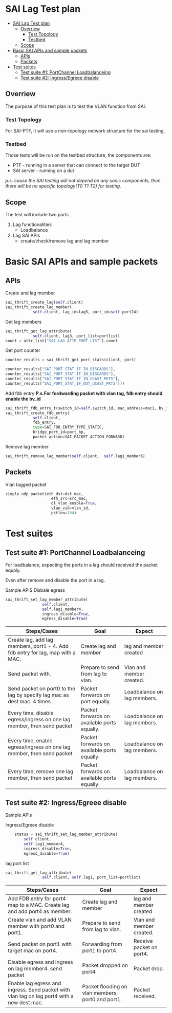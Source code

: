 # SAI Lag Test plan
- [SAI Lag Test plan](#sai-lag-test-plan)
  - [Overriew](#overriew)
    - [Test Topology](#test-topology)
    - [Testbed](#testbed)
  - [Scope](#scope)
- [Basic SAI APIs and sample packets](#basic-sai-apis-and-sample-packets)
  - [APIs](#apis)
  - [Packets](#packets)
- [Test suites](#test-suites)
  - [Test suite #1: PortChannel Loadbalanceing](#test-suite-1-portchannel-loadbalanceing)
  - [Test suite #2: Ingress/Egreee disable](#test-suite-2-ingressegreee-disable)
## Overriew
The purpose of this test plan is to test the VLAN function from SAI.

### Test Topology
For SAI-PTF, it will use a non-topology network structure for the sai testing. 

### Testbed
Those tests will be run on the testbed structure, the components are:
* PTF - running in a server that can connect to the target DUT
* SAI server - running on a dut

*p.s. cause the SAI testing will not depend on any sonic components, then there will be no specific topology(T0 T1 T2) for testing.*

## Scope
The test will include two parts
1. Lag functionalities
   - Loadbalance
2. Lag SAI APIs
   - create/check/remove lag and lag member


# Basic SAI APIs and sample packets

## APIs

Create and lag member
```Python
sai_thrift_create_lag(self.client)
sai_thrift_create_lag_member(
            self.client, lag_id=lag3, port_id=self.port24)
```

Get lag members
```Python
sai_thrift_get_lag_attribute(
            self.client, lag3, port_list=portlist)
count = attr_list["SAI_LAG_ATTR_PORT_LIST"].count
```

Get port counter
```Python
counter_results = sai_thrift_get_port_stats(client, port)

counter_results["SAI_PORT_STAT_IF_IN_DISCARDS"],
counter_results["SAI_PORT_STAT_IF_IN_DISCARDS"],
counter_results["SAI_PORT_STAT_IF_IN_UCAST_PKTS"],
counter_results["SAI_PORT_STAT_IF_OUT_UCAST_PKTS"]))
```

Add fdb entry
**P.s.For fordwarding packet with vlan tag, fdb entry should enable the bv_id**
```python
sai_thrift_fdb_entry_t(switch_id=self.switch_id, mac_address=mac1, bv_id=self.vlan_oid)
sai_thrift_create_fdb_entry(
            self.client,
            fdb_entry,
            type=SAI_FDB_ENTRY_TYPE_STATIC,
            bridge_port_id=port_bp,
            packet_action=SAI_PACKET_ACTION_FORWARD)
```

Remove lag member
```Python
sai_thrift_remove_lag_member(self.client,  self.lag1_member6)
```

## Packets
Vlan tagged packet
```Python
simple_udp_packet(eth_dst=dst_mac,
                    eth_src=src_mac,
                    dl_vlan_enable=True,
                    vlan_vid=vlan_id,
                    pktlen=104)
```

# Test suites
## Test suite #1: PortChannel Loadbalanceing
For loadbalance, expecting the ports in a lag should received the packet equaly.

Even after remove and disable the port in a lag.

Sample APIS
Disbale egress
```Python
sai_thrift_set_lag_member_attribute(
                self.client,
                self.lag1_member4,
                ingress_disable=True,
                egress_disable=True)
```

| Steps/Cases | Goal | Expect  |
|-|-|-|
| Create lag, add lag members, port1 - 4. Add fdb entry for lag, map with a MAC. | Create lag and member| lag and member created|
| Send packet with.| Prepare to send from lag to vlan.| Vlan and member created.|
| Send packet on port0 to the lag by specify lag mac as dest mac. 4 times .| Packet forwards on port equally.| Loadbalance on lag members.|
| Every time, disable egress/ingress on one lag member, then send packet | Packet forwards on available ports equally.| Loadbalance on lag members.|
| Every time, enable egress/ingress on one lag member, then send packet | Packet forwards on available ports equally.| Loadbalance on lag members.|
| Every time, remove one lag member, then send packet | Packet forwards on available ports equally.| Loadbalance on lag members.|

## Test suite #2: Ingress/Egreee disable
Sample APIs

Ingress/Egreee disable
```python
    status = sai_thrift_set_lag_member_attribute(
        self.client,
        self.lag1_member4,
        ingress_disable=True,
        egress_disable=True)

```

lag port list
```Python
sai_thrift_get_lag_attribute(
                self.client, self.lag1, port_list=portlist)
```

| Steps/Cases | Goal | Expect  |
|-|-|-|
| Add FDB entry for port4 map to a MAC. Create lag and add port4 as member. | Create lag and member| lag and member created|
| Create vlan and add VLAN member with port0 and port1.| Prepare to send from lag to vlan.| Vlan and member created.|
| Send packet on port1 with target mac on port4. | Forwarding from port1 to port4.| Receive packet on port4.|
| Disable egress and ingress on lag member4. send packet | Packet dropped on port4| Packet drop.|
| Enable lag egress and ingress. Send packet with vlan tag on lag port4 with a new dest mac.|Packet flooding on vlan members, port0 and port1.|Packet received.|

